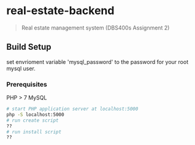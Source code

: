 # real-estate-backend

> Real estate management system (DBS400s Assignment 2)

## Build Setup

set envrioment variable 'mysql_password' to the password for your root mysql user.

### Prerequisites

PHP > 7
MySQL

```bash
# start PHP application server at localhost:5000
php -S localhost:5000
# run create script
??
# run install script
??


```
